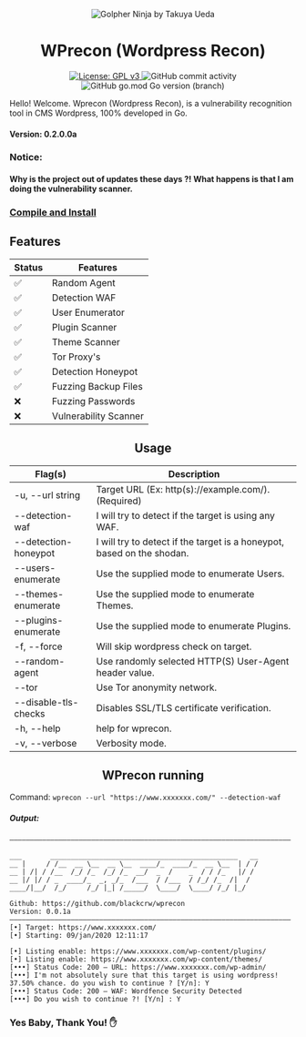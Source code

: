 <p align="center" ><img alt="Golpher Ninja by Takuya Ueda" src="https://raw.githubusercontent.com/tenntenn/gopher-stickers/master/png/ninja.png"></p>

<h1 align="center">WPrecon (Wordpress Recon)</h1>
<p align="center"> 
  <a href="https://www.gnu.org/licenses/gpl-3.0">
    <img alt="License: GPL v3" src="https://img.shields.io/badge/License-GPLv3-blue.svg">
  </a>
  <img alt="GitHub commit activity" src="https://img.shields.io/github/commit-activity/m/blackcrw/wprecon">
  <img alt="GitHub go.mod Go version (branch)" src="https://img.shields.io/github/go-mod/go-version/blackcrw/wprecon/master?label=Go&logo=go">
  
Hello! Welcome. Wprecon (Wordpress Recon), is a vulnerability recognition tool in CMS Wordpress, 100% developed in Go.
</p> 

#### Version: 0.2.0.0a

### Notice:
#### Why is the project out of updates these days ?! What happens is that I am doing the vulnerability scanner.

### [Compile and Install](https://github.com/blackcrw/wprecon/blob/dev/doc/compile&install.md)

## Features

| Status        | Features              |
|---------------|-----------------------|
|   ✅          | Random Agent          |
|   ✅          | Detection WAF         |
|   ✅          | User Enumerator       |
|   ✅          | Plugin Scanner        |
|   ✅          | Theme Scanner         |
|   ✅          | Tor Proxy's           |
|   ✅          | Detection Honeypot    |
|   ✅          | Fuzzing Backup Files  |
|   ❌          | Fuzzing Passwords     |
|   ❌          | Vulnerability Scanner |

<h2 align="center">Usage</h2>

| Flag(s)                    | Description                                                            |
|----------------------------|------------------------------------------------------------------------|
|  -u, --url string          | Target URL (Ex: http(s)://example.com/). (Required)                    |
|      --detection-waf       | I will try to detect if the target is using any WAF.                   |
|      --detection-honeypot  | I will try to detect if the target is a honeypot, based on the shodan. |
|      --users-enumerate     | Use the supplied mode to enumerate Users.                              |
|      --themes-enumerate    | Use the supplied mode to enumerate Themes.                             |
|      --plugins-enumerate   | Use the supplied mode to enumerate Plugins.                            |
|  -f, --force               | Will skip wordpress check on target.                                   |
|      --random-agent        | Use randomly selected HTTP(S) User-Agent header value.                 |
|      --tor                 | Use Tor anonymity network.                                             |
|      --disable-tls-checks  | Disables SSL/TLS certificate verification.                             |
|  -h, --help                | help for wprecon.                                                      |
|  -v, --verbose             | Verbosity mode.                                                        |

<h2 align="center">WPrecon running</h2>

Command: `wprecon --url "https://www.xxxxxxx.com/" --detection-waf`
##### Output:
```
—————————————————————————————————————————————————————————————————————

___       ______________________________________________   __
__ |     / /__  __ \__  __ \__  ____/_  ____/_  __ \__  | / /
__ | /| / /__  /_/ /_  /_/ /_  __/  _  /    _  / / /_   |/ /
__ |/ |/ / _  ____/_  _, _/_  /___  / /___  / /_/ /_  /|  /
____/|__/  /_/     /_/ |_| /_____/  \____/  \____/ /_/ |_/

Github: https://github.com/blackcrw/wprecon
Version: 0.0.1a
—————————————————————————————————————————————————————————————————————
[•] Target: https://www.xxxxxxx.com/
[•] Starting: 09/jan/2020 12:11:17

[•] Listing enable: https://www.xxxxxxx.com/wp-content/plugins/
[•] Listing enable: https://www.xxxxxxx.com/wp-content/themes/
[•••] Status Code: 200 — URL: https://www.xxxxxxx.com/wp-admin/
[•••] I'm not absolutely sure that this target is using wordpress! 37.50% chance. do you wish to continue ? [Y/n]: Y
[•••] Status Code: 200 — WAF: Wordfence Security Detected
[•••] Do you wish to continue ?! [Y/n] : Y
```

### Yes Baby, Thank You! ✋
